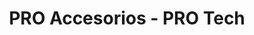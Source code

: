 ---
title: "PRO Accesorios - PRO Tech"
url: /montevideo/pro-accesorios-pro-tech/
shop: ordenador
---